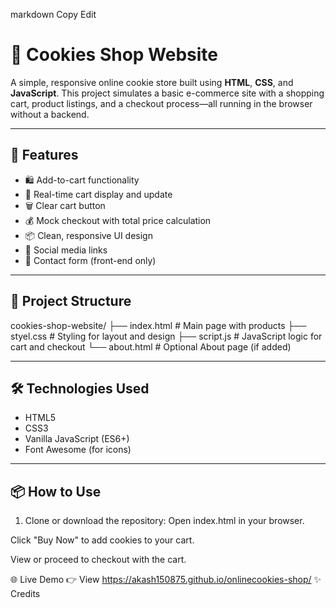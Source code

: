 
markdown
Copy
Edit
# 🍪 Cookies Shop Website

A simple, responsive online cookie store built using **HTML**, **CSS**, and **JavaScript**. This project simulates a basic e-commerce site with a shopping cart, product listings, and a checkout process—all running in the browser without a backend.

---

## 🚀 Features

- 🛍️ Add-to-cart functionality
- 🧾 Real-time cart display and update
- 🗑️ Clear cart button
- 💰 Mock checkout with total price calculation
- 📦 Clean, responsive UI design
- 🔗 Social media links
- 📄 Contact form (front-end only)

---

## 📁 Project Structure

cookies-shop-website/
├── index.html # Main page with products
├── styel.css # Styling for layout and design
├── script.js # JavaScript logic for cart and checkout
└── about.html # Optional About page (if added)

---

## 🛠️ Technologies Used

- HTML5
- CSS3
- Vanilla JavaScript (ES6+)
- Font Awesome (for icons)

---

## 📦 How to Use

1. Clone or download the repository:
Open index.html in your browser.

Click "Buy Now" to add cookies to your cart.

View or proceed to checkout with the cart.

🌐 Live Demo
👉 View  https://akash150875.github.io/onlinecookies-shop/
✨ Credits
